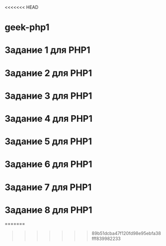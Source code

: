 <<<<<<< HEAD
# geek-php1
# Задание 1 для PHP1 

# Задание 2 для PHP1

# Задание 3 для PHP1

# Задание 4 для PHP1

# Задание 5 для PHP1

# Задание 6 для PHP1

# Задание 7 для PHP1

# Задание 8 для PHP1
=======
>>>>>>> 89b51dcba47f120fd98e95ebfa38fff839982233
